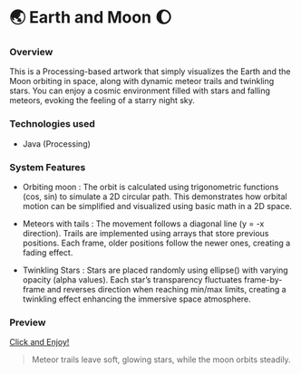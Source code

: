 # 🌏 Earth and Moon 🌔

### Overview
This is a Processing-based artwork that simply visualizes the Earth and the Moon orbiting in space, along with dynamic meteor trails and twinkling stars.
You can enjoy a cosmic environment filled with stars and falling meteors, evoking the feeling of a starry night sky.


### Technologies used 
- Java (Processing)


### System Features
- Orbiting moon : The orbit is calculated using trigonometric functions (cos, sin) to simulate a 2D circular path. This demonstrates how orbital motion can be simplified and visualized using basic math in a 2D space.
  
- Meteors with tails : The movement follows a diagonal line (y = -x direction). Trails are implemented using arrays that store previous positions. Each frame, older positions follow the newer ones, creating a fading effect.
  
- Twinkling Stars : Stars are placed randomly using ellipse() with varying opacity (alpha values). Each star’s transparency fluctuates frame-by-frame and reverses direction when reaching min/max limits, creating a twinkling effect enhancing the immersive space atmosphere.


### Preview
[Click and Enjoy!](./demomovie.gif)
> Meteor trails leave soft, glowing stars, while the moon orbits steadily.
